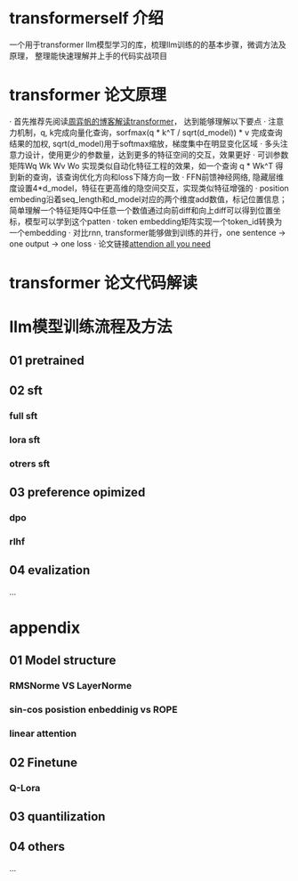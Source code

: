 # transformerself 介绍
一个用于transformer llm模型学习的库，梳理llm训练的的基本步骤，微调方法及原理， 整理能快速理解并上手的代码实战项目

# transformer 论文原理
· 首先推荐先阅读[周弈帆的博客解读transformer](https://zhouyifan.net/2022/11/12/20220925-Transformer/)， 达到能够理解以下要点
  · 注意力机制，q, k完成向量化查询，sorfmax(q * k^T / sqrt(d_model)) * v 完成查询结果的加权, sqrt(d_model)用于softmax缩放，梯度集中在明显变化区域
  · 多头注意力设计，使用更少的参数量，达到更多的特征空间的交互，效果更好
  · 可训参数矩阵Wq Wk Wv Wo 实现类似自动化特征工程的效果，如一个查询 q * Wk^T 得到新的查询，该查询优化方向和loss下降方向一致 
  · FFN前馈神经网络, 隐藏层维度设置4*d_model，特征在更高维的隐空间交互，实现类似特征增强的
  · position embeding沿着seq_length和d_model对应的两个维度add数值，标记位置信息； 简单理解一个特征矩阵Q中任意一个数值通过向前diff和向上diff可以得到位置坐标，模型可以学到这个patten
  · token embedding矩阵实现一个token_id转换为一个embedding
  · 对比rnn, transformer能够做到训练的并行，one sentence -> one output -> one loss
· 论文链接[attendion all you need](https://arxiv.org/abs/1706.03762)
# transformer 论文代码解读

# llm模型训练流程及方法
## 01 pretrained
## 02 sft
### full sft
### lora sft
### otrers sft
## 03 preference opimized
### dpo
### rlhf
## 04 evalization
...

# appendix
## 01 Model structure
### RMSNorme VS LayerNorme
### sin-cos posistion enbeddinig vs ROPE
### linear attention
## 02 Finetune
### Q-Lora
## 03 quantilization
## 04 others
...
